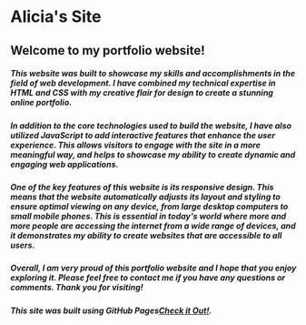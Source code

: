 # Alicia's Site
## Welcome to my portfolio website!

##### This website was built to showcase my skills and accomplishments in the field of web development. I have combined my technical expertise in HTML and CSS with my creative flair for design to create a stunning online portfolio.

##### In addition to the core technologies used to build the website, I have also utilized JavaScript to add interactive features that enhance the user experience. This allows visitors to engage with the site in a more meaningful way, and helps to showcase my ability to create dynamic and engaging web applications.

##### One of the key features of this website is its responsive design. This means that the website automatically adjusts its layout and styling to ensure optimal viewing on any device, from large desktop computers to small mobile phones. This is essential in today's world where more and more people are accessing the internet from a wide range of devices, and it demonstrates my ability to create websites that are accessible to all users.

##### Overall, I am very proud of this portfolio website and I hope that you enjoy exploring it. Please feel free to contact me if you have any questions or comments. Thank you for visiting!

##### This site was built using GitHub Pages[Check it Out!](https://aliciasilverio.github.io/alicias-site/).
